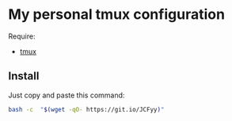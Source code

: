 # My personal tmux configuration

Require:
- [tmux](https://github.com/tmux/tmux/wiki)

## Install

Just copy and paste this command:

```sh
bash -c  "$(wget -qO- https://git.io/JCFyy)"
```

